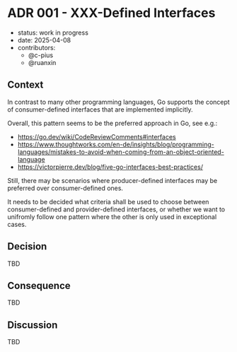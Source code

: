 # ADR 001 - XXX-Defined Interfaces

- status: work in progress
- date: 2025-04-08
- contributors:
  - @c-pius
  - @ruanxin

## Context

In contrast to many other programming languages, Go supports the concept of consumer-defined interfaces that are implemented implicitly.

Overall, this pattern seems to be the preferred approach in Go, see e.g.:

- https://go.dev/wiki/CodeReviewComments#interfaces
- https://www.thoughtworks.com/en-de/insights/blog/programming-languages/mistakes-to-avoid-when-coming-from-an-object-oriented-language
- https://victorpierre.dev/blog/five-go-interfaces-best-practices/

Still, there may be scenarios where producer-defined interfaces may be preferred over consumer-defined ones.

It needs to be decided what criteria shall be used to choose between consumer-defined and provider-defined interfaces, or whether we want to unifromly follow one pattern where the other is only used in exceptional cases.

## Decision

TBD

## Consequence

TBD

## Discussion

TBD
